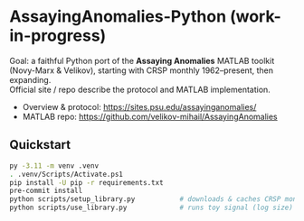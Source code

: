 # AssayingAnomalies-Python (work-in-progress)

Goal: a faithful Python port of the **Assaying Anomalies** MATLAB toolkit (Novy-Marx & Velikov), starting with CRSP monthly 1962–present, then expanding.  
Official site / repo describe the protocol and MATLAB implementation.  
- Overview & protocol: https://sites.psu.edu/assayinganomalies/  
- MATLAB repo: https://github.com/velikov-mihail/AssayingAnomalies

## Quickstart
```bash
py -3.11 -m venv .venv
. .venv/Scripts/Activate.ps1
pip install -U pip -r requirements.txt
pre-commit install
python scripts/setup_library.py           # downloads & caches CRSP monthly via WRDS
python scripts/use_library.py             # runs toy signal (log size) through protocol
